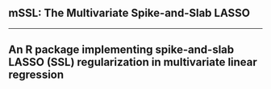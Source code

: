 ## mSSL: The Multivariate Spike-and-Slab LASSO

---
An R package implementing spike-and-slab LASSO (SSL) regularization in multivariate linear regression
---
